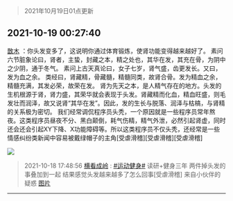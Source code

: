 > 2021年10月19日01点更新
<link rel="stylesheet" href="https://cdn.jsdelivr.net/gh/taotie6/sampleJSON@main/css/photo_show.css">
<meta name="referrer" content="no-referrer" />


 ## 2021-10-19 00:27:40 

 [㪚木](https://www.coolapk.com/feed/30783943?shareKey=NTk3NWViZjM0NjQ1NjE2ZGE5YjI~) ：你头发变多了，这说明你通过体育锻炼，使肾功能变得越来越好了。
素问六节脏象论曰，肾者，主蛰，封藏之本，精之处也，其华在发，其充在骨，为阴中之少阴，通于冬气。
素问上古天真论曰，女子七岁，肾气盛，齿更发长。又曰，发为血之余。
类经曰，肾藏精，骨藏髓，精髓同类，故肾合骨。发为精血之余<!--break-->，精髓充满，其发必荣，故荣在发。
肾为先天之本，是人精气存在的地方。头发的生机根源于肾，肾力盛，其荣华就会表现于头发。肾藏精而化血，精血旺盛，则毛发壮而润泽，故又说肾“其华在发”。因此，发的生长与脱落、润泽与枯槁，与肾精的关系极为密切。
我们经常调侃程序员头秃，一个原因就是一些程序员常年熬夜。这类程序员昼夜不分、黑白颠倒，耗气伤精，精气外泄，必然引起肾虚，同时还会还会引起XY下降、X功能障碍等。所以这类程序员不仅头秃，还经常是一些情感纠纷类新闻中容易被戴绿帽子的主角[受虐滑稽][受虐滑稽][受虐滑稽] 

<div class="album">
<img class="img-item" src="http://image.coolapk.com/feed/2019/0507/23/1081091_4586_1095@230x167.gif" />
</div>

> 2021-10-18 17:48:56 
> [横看成岭](https://www.coolapk.com/feed/30775417?shareKey=ZTQ2NWM1MjU5MDY5NjE2ZGE5YjI~) : <a class="feed-link-tag" href="/t/运动健身?type=0">#运动健身#</a> 读研+健身三年 两件掉头发的事叠加到一起 结果感觉头发越来越多了怎么回事[受虐滑稽] 来自小伙伴的疑惑 
[图片](http://image.coolapk.com/feed/2021/1018/17/1894164_672d2995_0535_38@1259x2326.jpeg)

 ------- 

